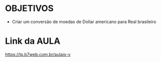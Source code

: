 # OBJETIVOS

- Criar um conversão de moedas de Dollar americano para Real brasileiro


# Link da AULA

https://lp.b7web.com.br/aulajs-v